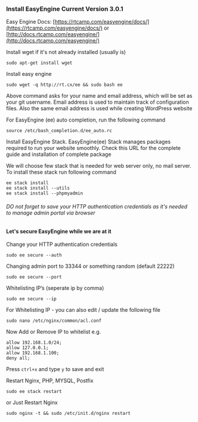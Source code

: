 ### Install EasyEngine Current Version 3.0.1
Easy Engine Docs: [https://rtcamp.com/easyengine/docs/](https://rtcamp.com/easyengine/docs/)
or [http://docs.rtcamp.com/easyengine/](http://docs.rtcamp.com/easyengine/)

Install wget if it's not already installed (usually is)

`sudo apt-get install wget`

Install easy engine

`sudo wget -q http://rt.cx/ee && sudo bash ee`

Above command asks for your name and email address, which will be set as your git username. Email address is used to maintain track of configuration files. Also the same email
address is used while creating WordPress website

For EasyEngine (ee) auto completion, run the following command

`source /etc/bash_completion.d/ee_auto.rc`

Install EasyEngine Stack. EasyEngine(ee) Stack manages packages required to run your website smoothly. Check this URL for the complete guide and installation of complete package

We will choose few stack that is needed for web server only, no mail server. To install these stack run following command

```
ee stack install
ee stack install --utils
ee stack install --phpmyadmin
```

###### DO not forget to save your HTTP authentication credentials as it's needed to manage admin portal via browser

#### Let's secure EasyEngine while we are at it

Change your HTTP authentication credentials

`sudo ee secure --auth`

Changing admin port to 33344 or something random (default 22222)

`sudo ee secure --port`

Whitelisting IP’s (seperate ip by comma)

`sudo ee secure --ip`

For Whitelisting IP - you can also edit / update the following file

`sudo nano /etc/nginx/common/acl.conf`

Now Add or Remove IP to whitelist e.g.

```
allow 192.168.1.0/24;
allow 127.0.0.1;
allow 192.168.1.100;
deny all;
```

Press `ctrl+x` and type `y` to save and exit

Restart Nginx, PHP, MYSQL, Postfix

`sudo ee stack restart`

or Just Restart Nginx

`sudo nginx -t && sudo /etc/init.d/nginx restart`




